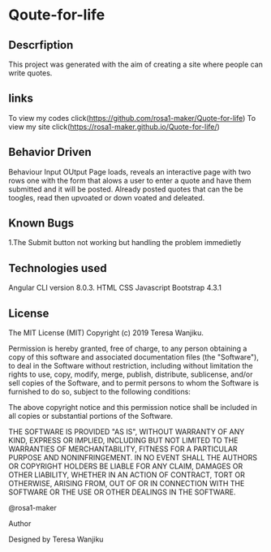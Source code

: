 # Qoute-for-life
## Descrfiption
This project was generated with the aim of creating a site where people can write quotes.

## links
To view my codes click(https://github.com/rosa1-maker/Quote-for-life)
To view my site click(https://rosa1-maker.github.io/Quote-for-life/)
## Behavior Driven
Behaviour Input OUtput Page loads, reveals an interactive page with two rows one with the form that alows a user to enter a quote and have them submitted and it will be posted. Already posted quotes that can the be toogles, read then upvoated or down voated and deleated.

## Known Bugs
1.The Submit button not working but handling the problem immedietly

## Technologies used
Angular CLI version 8.0.3.
HTML
CSS
Javascript
Bootstrap 4.3.1

## License
The MIT License (MIT) Copyright (c) 2019 Teresa Wanjiku.

Permission is hereby granted, free of charge, to any person obtaining a copy of this software and associated documentation files (the "Software"), to deal in the Software without restriction, including without limitation the rights to use, copy, modify, merge, publish, distribute, sublicense, and/or sell copies of the Software, and to permit persons to whom the Software is furnished to do so, subject to the following conditions:

The above copyright notice and this permission notice shall be included in all copies or substantial portions of the Software.

THE SOFTWARE IS PROVIDED "AS IS", WITHOUT WARRANTY OF ANY KIND, EXPRESS OR IMPLIED, INCLUDING BUT NOT LIMITED TO THE WARRANTIES OF MERCHANTABILITY, FITNESS FOR A PARTICULAR PURPOSE AND NONINFRINGEMENT. IN NO EVENT SHALL THE AUTHORS OR COPYRIGHT HOLDERS BE LIABLE FOR ANY CLAIM, DAMAGES OR OTHER LIABILITY, WHETHER IN AN ACTION OF CONTRACT, TORT OR OTHERWISE, ARISING FROM, OUT OF OR IN CONNECTION WITH THE SOFTWARE OR THE USE OR OTHER DEALINGS IN THE SOFTWARE.

@rosa1-maker

Author

Designed by Teresa Wanjiku